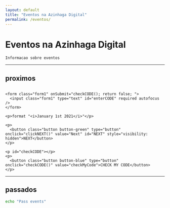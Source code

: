 ```yaml
---
layout: default
title: "Eventos na Azinhaga Digital"
permalink: /eventos/
---
```


# Eventos na Azinhaga Digital

`Informacao sobre eventos`

---

## proximos

<div class="container">
  <section id="countdown">
    <!-- Display the countdown timer in an element -->
    <p class="timer" id="TIMER" style="font-size: 30px"></p>
  </section>
</div>


<div class="container">
  <section id="secretcode">
    
    <form class="form1" onSubmit="checkCODE(); return false; ">
      <input class="form1" type="text" id="enterCODE" required autofocus />
    </form>
    
    <p>format "<i>January 1st 2021</i>"</p>  
    
    <p>
      <button class="button button-green" type="button" onclick="clickNEXT()" value="Next" id="NEXT" style="visibility: hidden">NEXT</button>
    </p>  
    
    <p id="checkCODE"></p>  
    <p>
      <button class="button button-blue" type="button" onclick="checkCODE()" value="checkMyCode">CHECK MY CODE</button>
    </p>
    
  </section>
</div>

<script src="/eventos/js/index.js"></script>
<script src="/eventos/js/count-down-timer.js"></script>

---

## passados

```bash
echo "Pass events"
```
